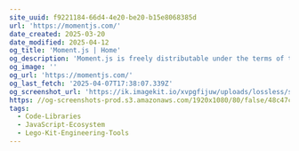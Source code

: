 ```yaml
---
site_uuid: f9221184-66d4-4e20-be20-b15e8068385d
url: 'https://momentjs.com/'
date_created: 2025-03-20
date_modified: 2025-04-12
og_title: 'Moment.js | Home'
og_description: 'Moment.js is freely distributable under the terms of the MIT license.'
og_image: ''
og_url: 'https://momentjs.com/'
og_last_fetch: '2025-04-07T17:38:07.339Z'
og_screenshot_url: 'https://ik.imagekit.io/xvpgfijuw/uploads/lossless/screenshots/20250605_MomentJS_og_screenshot.jpeg'
https: //og-screenshots-prod.s3.amazonaws.com/1920x1080/80/false/48c47ca608dea1ae32e244399bd6f2c8c8b956b3daab54cfab07f742d80fbd12.jpeg
tags:
  - Code-Libraries
  - JavaScript-Ecosystem
  - Lego-Kit-Engineering-Tools
---
```


